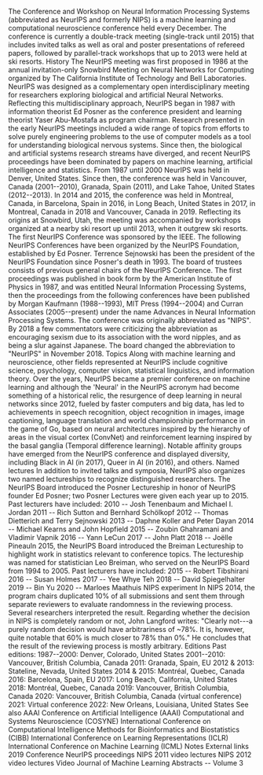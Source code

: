The Conference and Workshop on Neural Information Processing Systems
(abbreviated as NeurIPS and formerly NIPS) is a machine learning and
computational neuroscience conference held every December. The
conference is currently a double-track meeting (single-track until 2015)
that includes invited talks as well as oral and poster presentations of
refereed papers, followed by parallel-track workshops that up to 2013
were held at ski resorts. History The NeurIPS meeting was first proposed
in 1986 at the annual invitation-only Snowbird Meeting on Neural
Networks for Computing organized by The California Institute of
Technology and Bell Laboratories. NeurIPS was designed as a
complementary open interdisciplinary meeting for researchers exploring
biological and artificial Neural Networks. Reflecting this
multidisciplinary approach, NeurIPS began in 1987 with information
theorist Ed Posner as the conference president and learning theorist
Yaser Abu-Mostafa as program chairman. Research presented in the early
NeurIPS meetings included a wide range of topics from efforts to solve
purely engineering problems to the use of computer models as a tool for
understanding biological nervous systems. Since then, the biological and
artificial systems research streams have diverged, and recent NeurIPS
proceedings have been dominated by papers on machine learning,
artificial intelligence and statistics. From 1987 until 2000 NeurIPS was
held in Denver, United States. Since then, the conference was held in
Vancouver, Canada (2001--2010), Granada, Spain (2011), and Lake Tahoe,
United States (2012--2013). In 2014 and 2015, the conference was held in
Montreal, Canada, in Barcelona, Spain in 2016, in Long Beach, United
States in 2017, in Montreal, Canada in 2018 and Vancouver, Canada in
2019. Reflecting its origins at Snowbird, Utah, the meeting was
accompanied by workshops organized at a nearby ski resort up until 2013,
when it outgrew ski resorts. The first NeurIPS Conference was sponsored
by the IEEE. The following NeurIPS Conferences have been organized by
the NeurIPS Foundation, established by Ed Posner. Terrence Sejnowski has
been the president of the NeurIPS Foundation since Posner\'s death in
1993. The board of trustees consists of previous general chairs of the
NeurIPS Conference. The first proceedings was published in book form by
the American Institute of Physics in 1987, and was entitled Neural
Information Processing Systems, then the proceedings from the following
conferences have been published by Morgan Kaufmann (1988--1993), MIT
Press (1994--2004) and Curran Associates (2005--present) under the name
Advances in Neural Information Processing Systems. The conference was
originally abbreviated as \"NIPS\". By 2018 a few commentators were
criticizing the abbreviation as encouraging sexism due to its
association with the word nipples, and as being a slur against Japanese.
The board changed the abbreviation to \"NeurIPS\" in November 2018.
Topics Along with machine learning and neuroscience, other fields
represented at NeurIPS include cognitive science, psychology, computer
vision, statistical linguistics, and information theory. Over the years,
NeurIPS became a premier conference on machine learning and although the
\'Neural\' in the NeurIPS acronym had become something of a historical
relic, the resurgence of deep learning in neural networks since 2012,
fueled by faster computers and big data, has led to achievements in
speech recognition, object recognition in images, image captioning,
language translation and world championship performance in the game of
Go, based on neural architectures inspired by the hierarchy of areas in
the visual cortex (ConvNet) and reinforcement learning inspired by the
basal ganglia (Temporal difference learning). Notable affinity groups
have emerged from the NeurIPS conference and displayed diversity,
including Black in AI (in 2017), Queer in AI (in 2016), and others.
Named lectures In addition to invited talks and symposia, NeurIPS also
organizes two named lectureships to recognize distinguished researchers.
The NeurIPS Board introduced the Posner Lectureship in honor of NeurIPS
founder Ed Posner; two Posner Lectures were given each year up to 2015.
Past lecturers have included: 2010 -- Josh Tenenbaum and Michael I.
Jordan 2011 -- Rich Sutton and Bernhard Schölkopf 2012 -- Thomas
Dietterich and Terry Sejnowski 2013 -- Daphne Koller and Peter Dayan
2014 -- Michael Kearns and John Hopfield 2015 -- Zoubin Ghahramani and
Vladimir Vapnik 2016 -- Yann LeCun 2017 -- John Platt 2018 -- Joëlle
PineauIn 2015, the NeurIPS Board introduced the Breiman Lectureship to
highlight work in statistics relevant to conference topics. The
lectureship was named for statistician Leo Breiman, who served on the
NeurIPS Board from 1994 to 2005. Past lecturers have included: 2015 --
Robert Tibshirani 2016 -- Susan Holmes 2017 -- Yee Whye Teh 2018 --
David Spiegelhalter 2019 -- Bin Yu 2020 -- Marloes Maathuis NIPS
experiment In NIPS 2014, the program chairs duplicated 10% of all
submissions and sent them through separate reviewers to evaluate
randomness in the reviewing process. Several researchers interpreted the
result. Regarding whether the decision in NIPS is completely random or
not, John Langford writes: \"Clearly not---a purely random decision
would have arbitrariness of \~78%. It is, however, quite notable that
60% is much closer to 78% than 0%.\" He concludes that the result of the
reviewing process is mostly arbitrary. Editions Past editions:
1987--2000: Denver, Colorado, United States 2001--2010: Vancouver,
British Columbia, Canada 2011: Granada, Spain, EU 2012 & 2013:
Stateline, Nevada, United States 2014 & 2015: Montréal, Quebec, Canada
2016: Barcelona, Spain, EU 2017: Long Beach, California, United States
2018: Montréal, Quebec, Canada 2019: Vancouver, British Columbia, Canada
2020: Vancouver, British Columbia, Canada (virtual conference) 2021:
Virtual conference 2022: New Orleans, Louisiana, United States See also
AAAI Conference on Artificial Intelligence (AAAI) Computational and
Systems Neuroscience (COSYNE) International Conference on Computational
Intelligence Methods for Bioinformatics and Biostatistics (CIBB)
International Conference on Learning Representations (ICLR)
International Conference on Machine Learning (ICML) Notes External links
2019 Conference NeurIPS proceedings NIPS 2011 video lectures NIPS 2012
video lectures Video Journal of Machine Learning Abstracts -- Volume 3
